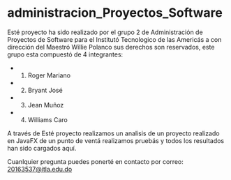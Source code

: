 # administracion_Proyectos_Software

Esté proyecto ha sido realizado por el grupo 2 de Administración de Proyectos de Software para el Institutó Tecnologico de las Americás a con dirección del Maestró Willie Polanco sus derechos son reservados, este grupo esta compuestó de 4 integrantes:
- 1. Roger Mariano
- 2. Bryant José
- 3. Jean Muñoz
- 4. Williams Caro

A través de Esté proyecto realizamos un analisis de un proyecto realizado en JavaFX de un punto de ventá realizamos pruebás y todos los resultados han sido cargados aquí.

Cuanlquier pregunta puedes ponerté en contacto por correo: 20163537@itla.edu.do
